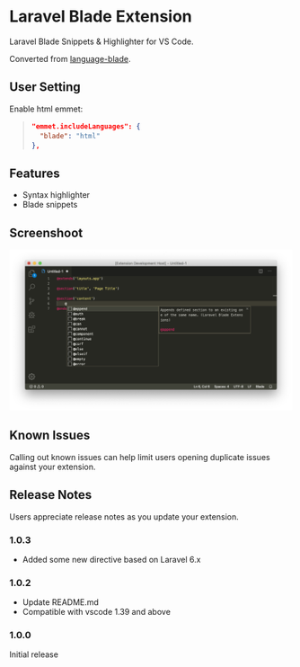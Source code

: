 # Laravel Blade Extension

Laravel Blade Snippets & Highlighter for VS Code. 

Converted from [language-blade](https://github.com/jawee/language-blade).

## User Setting

Enable html emmet:

>```json
>"emmet.includeLanguages": {
>   "blade": "html"
>},
>```

## Features
- Syntax highlighter
- Blade snippets

## Screenshoot 
![Screenshoot](https://raw.githubusercontent.com/amirmarmul/laravel-blade-vscode/master/assets/screenshot.png)

## Known Issues

Calling out known issues can help limit users opening duplicate issues against your extension.

## Release Notes

Users appreciate release notes as you update your extension.

### 1.0.3

- Added some new directive based on Laravel 6.x

### 1.0.2

- Update README.md
- Compatible with vscode 1.39 and above

### 1.0.0

Initial release
